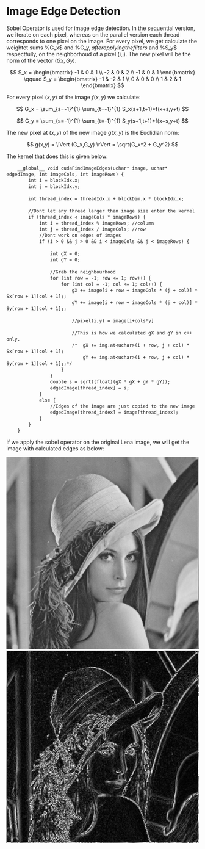 # Image Edge Detection 

Sobel Operator is used for image edge detection. In the sequential version, we iterate on each pixel, whereas on the parallel version each thread corresponds to one pixel on the image. For every pixel, we get calculate the weightet sums %G_x$ and %G_y$, after applying the filters %S_x$ and %S_y$ respectfully, on the neighborhoud of a pixel (i,j). The new pixel will be the norm of the vector $(Gx,Gy)$.

$$
S_x = \begin{bmatrix}
-1 & 0 & 1 \\
-2 & 0 & 2 \\
-1 & 0 & 1
\end{bmatrix} \qquad
S_y = \begin{bmatrix}
-1 & -2 & 1 \\
 0 & 0 & 0 \\
 1 & 2 & 1
\end{bmatrix}
$$

For every pixel $(x,y)$ of the image $f(x,y)$  we calculate:

$$ G_x = \sum_{s=-1}^{1} \sum_{t=-1}^{1} S_x(s+1,t+1)*f(x+s,y+t) $$ 

$$ G_y = \sum_{s=-1}^{1} \sum_{t=-1}^{1} S_y(s+1,t+1)*f(x+s,y+t) $$ 

The new pixel at $(x,y)$ of the new image $g(x,y)$ is the Euclidian norm:

$$ g(x,y) = \lVert (G_x,G_y) \rVert = \sqrt{G_x^2 + G_y^2} $$

The kernel that does this is given below:

```
	__global__ void cudaFindImageEdges(uchar* image, uchar* edgedImage, int imageCols, int imageRows) {
		int i = blockIdx.x;
		int j = blockIdx.y;

		int thread_index = threadIdx.x + blockDim.x * blockIdx.x;

		//Dont let any thread larger than image size enter the kernel
		if (thread_index < imageCols * imageRows) {
			int i = thread_index % imageRows; //column
			int j = thread_index / imageCols; //row
			//Dont work on edges of images
			if (i > 0 && j > 0 && i < imageCols && j < imageRows) {

				int gX = 0;
				int gY = 0;

				//Grab the neighbourhood
				for (int row = -1; row <= 1; row++) {
					for (int col = -1; col <= 1; col++) {
						gX += image[i + row + imageCols * (j + col)] * Sx[row + 1][col + 1];;
						gY += image[i + row + imageCols * (j + col)] * Sy[row + 1][col + 1];;

						//pixel(i,y) = image[i+cols*y]
					
						//This is how we calculated gX and gY in c++ only.
						/*	gX += img.at<uchar>(i + row, j + col) * Sx[row + 1][col + 1];
							gY += img.at<uchar>(i + row, j + col) * Sy[row + 1][col + 1];;*/
					}
				}
				double s = sqrt((float)(gX * gX + gY * gY));
				edgedImage[thread_index] = s;
			}
			else {
				//Edges of the image are just copied to the new image
				edgedImage[thread_index] = image[thread_index];
			}
		}
	}
```

If we apply the sobel operator on the original Lena image, we will get the image with calculated edges as below:

<div>
 <img src = "readMeImages/lena.jpg">
  <img src = "readMeImages/lena_edges.jpg">
</div>



